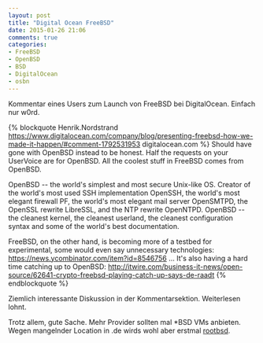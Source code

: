 ```yaml
---
layout: post
title: "Digital Ocean FreeBSD"
date: 2015-01-26 21:06
comments: true
categories:
- FreeBSD
- OpenBSD
- BSD
- DigitalOcean
- osbn
---
```


Kommentar eines Users zum Launch von FreeBSD bei DigitalOcean. Einfach nur w0rd.

{% blockquote Henrik.Nordstrand https://www.digitalocean.com/company/blog/presenting-freebsd-how-we-made-it-happen/#comment-1792531953 digitalocean.com %}
Should have gone with OpenBSD instead to be honest. Half the requests on your UserVoice are for OpenBSD. All the coolest stuff in FreeBSD comes from OpenBSD.

OpenBSD -- the world's simplest and most secure Unix-like OS. Creator of the world's most used SSH implementation OpenSSH, the world's most elegant firewall PF, the world's most elegant mail server OpenSMTPD, the OpenSSL rewrite LibreSSL, and the NTP rewrite OpenNTPD. OpenBSD -- the cleanest kernel, the cleanest userland, the cleanest configuration syntax and some of the world's best documentation.

FreeBSD, on the other hand, is becoming more of a testbed for experimental, some would even say unnecessary technologies: https://news.ycombinator.com/item?id=8546756 ... It's also having a hard time catching up to OpenBSD: http://itwire.com/business-it-news/open-source/62641-crypto-freebsd-playing-catch-up-says-de-raadt
{% endblockquote %}

Ziemlich interessante Diskussion in der Kommentarsektion. Weiterlesen lohnt.

Trotz allem, gute Sache. Mehr Provider sollten mal *BSD VMs anbieten.
Wegen mangelnder Location in .de wirds wohl aber erstmal [rootbsd](https://rootbsd.net).
